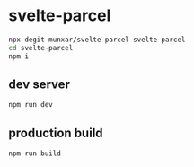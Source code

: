 # svelte-parcel
```bash
npx degit munxar/svelte-parcel svelte-parcel
cd svelte-parcel
npm i
```
## dev server
```bash
npm run dev
```

## production build
```bash
npm run build
```

